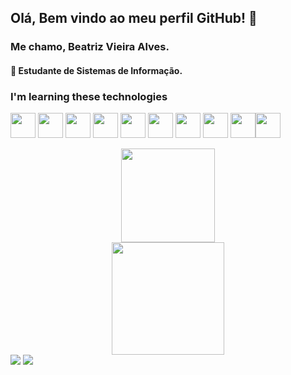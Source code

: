 ## Olá, Bem vindo ao meu perfil GitHub! 👋
### Me chamo, Beatriz Vieira Alves.

<h4> 🌱 Estudante de Sistemas de Informação. </h4>

### I'm learning these technologies
<img src="https://cdn.jsdelivr.net/gh/devicons/devicon/icons/git/git-original.svg" width="40" height="40"/> <img src="https://cdn.jsdelivr.net/gh/devicons/devicon/icons/java/java-original.svg" width="40" height="40"/> <img src="https://cdn.jsdelivr.net/gh/devicons/devicon/icons/linux/linux-original.svg" width="40" height="40"/> <img src="https://cdn.jsdelivr.net/gh/devicons/devicon/icons/css3/css3-original.svg" width="40" height="40"/> <img src="https://cdn.jsdelivr.net/gh/devicons/devicon/icons/html5/html5-original.svg" width="40" height="40"/> <img src="https://cdn.jsdelivr.net/gh/devicons/devicon/icons/javascript/javascript-original.svg" width="40" height="40"/> 
<img src="https://cdn.jsdelivr.net/gh/devicons/devicon/icons/mysql/mysql-original.svg" width="40" height="40"/> <img src="https://cdn.jsdelivr.net/gh/devicons/devicon/icons/nestjs/nestjs-plain.svg" width="40" height="40"/> <img src="https://cdn.jsdelivr.net/gh/devicons/devicon/icons/npm/npm-original-wordmark.svg" width="40" height="40"/><img src="https://cdn.jsdelivr.net/gh/devicons/devicon/icons/python/python-original.svg" width="40" height="40"/>

<div align="center">
<a href="https://github.com/trizalves">
<img height="150em" src="https://github-readme-stats.vercel.app/api/top-langs/?username=trizalves&layout=compact&langs_count=7&theme=dracula"/>
  </div>
  <div align="center">
<img height="180em" src="https://github-readme-stats.vercel.app/api?username=trizalves&show_icons=true&theme=dracula&include_all_commits=true&count_private=true"/>
  </div>

<div>
<a href="https://instagram.com/trizcoding" target="_blank"><img src="https://img.shields.io/badge/-Instagram-%23E4405F?style=for-the-badge&logo=instagram&logoColor=white" target="_blank"></a>
<a href = "mailto:contato@beatrizcontacts"><img src="https://img.shields.io/badge/Gmail-D14836?style=for-the-badge&logo=gmail&logoColor=white" target="_blank"></a>
</div>
  
    
<!--
**trizalves/trizalves** is a ✨ _special_ ✨ repository because its `README.md` (this file) appears on your GitHub profile.

